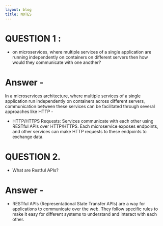 ```yaml
---
layout: blog
title: NOTES
---
```





# QUESTION 1 : 
- on microservices, where multiple services of a single application are running independently on containers on different  servers then how would they communicate with one another?

# Answer -
In a microservices architecture, where multiple services of a single application run independently on containers across different servers, communication between these services can be facilitated through several approaches like HTTP -

- HTTP/HTTPS Requests: Services communicate with each other using RESTful APIs over HTTP/HTTPS. Each microservice exposes endpoints, and other services can make HTTP requests to these endpoints to exchange data.

# QUESTION 2. 
- What are Restful APIs?
# Answer - 
- RESTful APIs (Representational State Transfer APIs) are a way for applications to communicate over the web. They follow specific rules to make it easy for different systems to understand and interact with each other.

